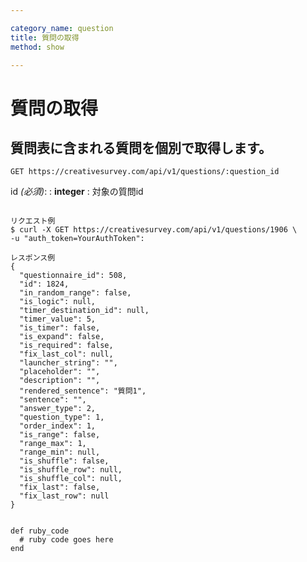 ```yaml
---

category_name: question
title: 質問の取得
method: show

---
```


# 質問の取得

## 質問表に含まれる質問を個別で取得します。

`GET https://creativesurvey.com/api/v1/questions/:question_id`

id _(必須)_:
: __integer__
: 対象の質問id

~~~

リクエスト例
$ curl -X GET https://creativesurvey.com/api/v1/questions/1906 \
-u "auth_token=YourAuthToken":

レスポンス例
{
  "questionnaire_id": 508,
  "id": 1824,
  "in_random_range": false,
  "is_logic": null,
  "timer_destination_id": null,
  "timer_value": 5,
  "is_timer": false,
  "is_expand": false,
  "is_required": false,
  "fix_last_col": null,
  "launcher_string": "",
  "placeholder": "",
  "description": "",
  "rendered_sentence": "質問1",
  "sentence": "",
  "answer_type": 2,
  "question_type": 1,
  "order_index": 1,
  "is_range": false,
  "range_max": 1,
  "range_min": null,
  "is_shuffle": false,
  "is_shuffle_row": null,
  "is_shuffle_col": null,
  "fix_last": false,
  "fix_last_row": null
}


~~~

~~~
def ruby_code
  # ruby code goes here
end
~~~

